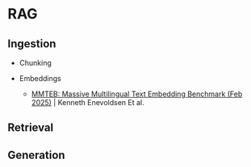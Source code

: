 # RAG
## Ingestion
  - Chunking
    
  - Embeddings
    - [MMTEB: Massive Multilingual Text Embedding Benchmark (Feb 2025)](https://arxiv.org/pdf/2502.13595) | Kenneth Enevoldsen Et al.
## Retrieval
## Generation
